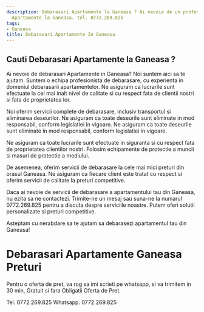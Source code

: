```yaml
---
description: Debarasari Apartamente la Ganeasa ? Ai nevoie de un profesionist in Debarasari
  Apartamente la Ganeasa. tel. 0772.269.825
tags:
- Ganeasa
title: Debarasari Apartamente In Ganeasa
---
```



## Cauti Debarasari Apartamente la Ganeasa ?

Ai nevoie de debarasari Apartamente in Ganeasa? Noi suntem aici sa te ajutam. Suntem o echipa profesionista de debarasare, cu experienta in domeniul debarasarii apartamentelor. Ne asiguram ca lucrarile sunt efectuate la cel mai inalt nivel de calitate si cu respect fata de clientii nostri si fata de proprietatea lor. 

Noi oferim servicii complete de debarasare, inclusiv transportul si eliminarea deseurilor. Ne asiguram ca toate deseurile sunt eliminate in mod responsabil, conform legislatiei in vigoare. Ne asiguram ca toate deseurile sunt eliminate in mod responsabil, conform legislatiei in vigoare. 

Ne asiguram ca toate lucrarile sunt efectuate in siguranta si cu respect fata de proprietatea clientilor nostri. Folosim echipamente de protectie a muncii si masuri de protectie a mediului. 

De asemenea, oferim servicii de debarasare la cele mai mici preturi din orasul Ganeasa. Ne asiguram ca fiecare client este tratat cu respect si oferim servicii de calitate la preturi competitive. 

Daca ai nevoie de servicii de debarasare a apartamentului tau din Ganeasa, nu ezita sa ne contactezi. Trimite-ne un mesaj sau suna-ne la numarul 0772.269.825 pentru a discuta despre serviciile noastre. Putem oferi solutii personalizate si preturi competitive. 

Asteptam cu nerabdare sa te ajutam sa debarasezi apartamentul tau din Ganeasa!

# Debarasari Apartamente Ganeasa Preturi
Pentru o oferta de pret, va rog sa imi scrieti pe whatsapp, si va trimitem in 30 min, Gratuit si fara Obligatii Oferta de Pret.

Tel. 0772.269.825
Whatsapp. 0772.269.825